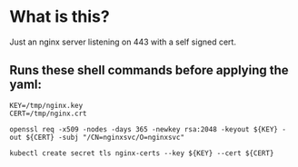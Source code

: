 # What is this?
Just an nginx server listening on 443 with a self signed cert.

## Runs these shell commands before applying the yaml:
```
KEY=/tmp/nginx.key
CERT=/tmp/nginx.crt

openssl req -x509 -nodes -days 365 -newkey rsa:2048 -keyout ${KEY} -out ${CERT} -subj "/CN=nginxsvc/O=nginxsvc"

kubectl create secret tls nginx-certs --key ${KEY} --cert ${CERT}
```
